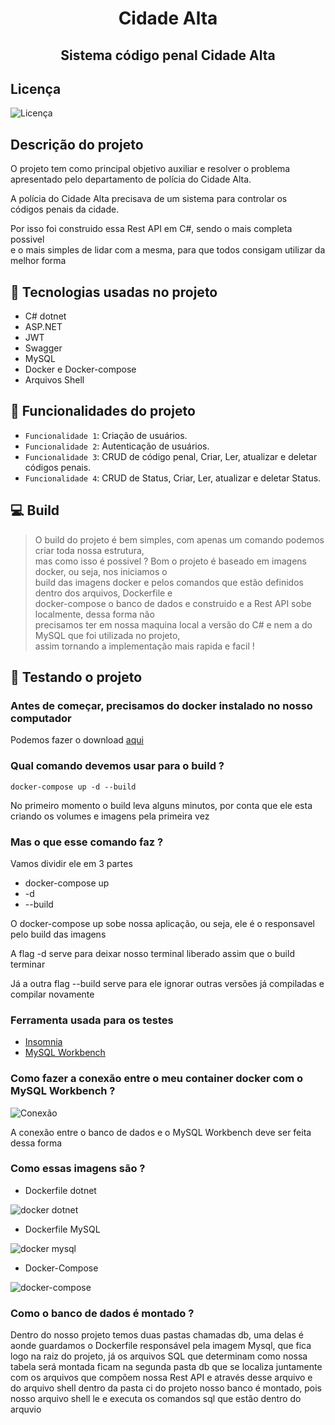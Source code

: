<h1 align="center"> Cidade Alta </h1>
<h2 align="center"> Sistema código penal Cidade Alta </h2>

## Licença
![Licença](https://img.shields.io/github/license/Vini-Dev-Py/CidadeAlta)

## Descrição do projeto 

O projeto tem como principal objetivo auxiliar e resolver o problema </br>
apresentado pelo departamento de polícia do Cidade Alta.

A polícia do Cidade Alta precisava de um sistema para controlar os </br>
códigos penais da cidade.

Por isso foi construido essa Rest API em C#, sendo o mais completa possivel </br>
e o mais simples de lidar com a mesma, para que todos consigam utilizar da melhor forma

## :blue_book: Tecnologias usadas no projeto

- C# dotnet
- ASP.NET
- JWT
- Swagger
- MySQL
- Docker e Docker-compose
- Arquivos Shell

## :hammer: Funcionalidades do projeto

- `Funcionalidade 1`: Criação de usuários.
- `Funcionalidade 2`: Autenticação de usuários.
- `Funcionalidade 3`: CRUD de código penal, Criar, Ler, atualizar e deletar códigos penais.
- `Funcionalidade 4`: CRUD de Status, Criar, Ler, atualizar e deletar Status.

## :computer: Build

>O build do projeto é bem simples, com apenas um comando podemos criar toda nossa estrutura, </br>
mas como isso é possivel ? Bom o projeto é baseado em imagens docker, ou seja, nos iniciamos o </br>
build das imagens docker e pelos comandos que estão definidos dentro dos arquivos, Dockerfile e </br>
docker-compose o banco de dados e construido e a Rest API sobe localmente, dessa forma não </br>
precisamos ter em nossa maquina local a versão do C# e nem a do MySQL que foi utilizada no projeto, </br>
assim tornando a  implementação mais rapida e facil !

## :construction_worker: Testando o projeto

### Antes de começar, precisamos do docker instalado no nosso computador

<p>Podemos fazer o download <a href="https://docs.docker.com/desktop/">aqui</a></p>

### Qual comando devemos usar para o build ?

```
docker-compose up -d --build
```

<p>No primeiro momento o build leva alguns minutos, por conta que ele esta criando os volumes e imagens pela primeira vez</p>

### Mas o que esse comando faz ?

<p>Vamos dividir ele em 3 partes</p>

- docker-compose up
- -d
- --build

<p>O docker-compose up sobe nossa aplicação, ou seja, ele é o responsavel pelo build das imagens</p>
<p>A flag -d serve para deixar nosso terminal liberado assim que o build terminar</p>
<p>Já a outra flag --build serve para ele ignorar outras versões já compiladas e compilar novamente</p>

### Ferramenta usada para os testes

- <a href="https://insomnia.rest/download">Insomnia</a>
- <a href="https://www.mysql.com/products/workbench/">MySQL Workbench</a>

### Como fazer a conexão entre o meu container docker com o MySQL Workbench ?

![Conexão](https://user-images.githubusercontent.com/62727555/177453104-6887c268-2947-4caa-917d-fa12da75ab8f.png)

<p>A conexão entre o banco de dados e o MySQL Workbench deve ser feita dessa forma</p>

### Como essas imagens são ?

- Dockerfile dotnet

![docker dotnet](https://user-images.githubusercontent.com/62727555/177453911-027bcfaf-01ae-4b52-a965-bc0b8baa5564.png)

- Dockerfile MySQL

![docker mysql](https://user-images.githubusercontent.com/62727555/177453953-a77d5c68-976e-45cf-90a2-6b197f35c517.png)

- Docker-Compose

![docker-compose](https://user-images.githubusercontent.com/62727555/177453982-3236d7ea-ad5b-496d-9e99-f83d85356436.png)

### Como o banco de dados é montado ?

<p>Dentro do nosso projeto temos duas pastas chamadas db, uma delas é aonde guardamos o Dockerfile responsável pela imagem Mysql, que fica logo na raiz do projeto, já os arquivos SQL que determinam como nossa tabela será montada ficam na segunda pasta db que se localiza juntamente com os arquivos que compõem nossa Rest API e através desse arquivo e do arquivo shell dentro da pasta ci do projeto nosso banco é montado, pois nosso arquivo shell le e executa os comandos sql que estão dentro do arquvio</p>
